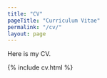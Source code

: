 ```yaml
---
title: "CV"
pageTitle: "Curriculum Vitae"
permalink: "/cv/"
layout: page
---
```


Here is my CV.

{% include cv.html %}